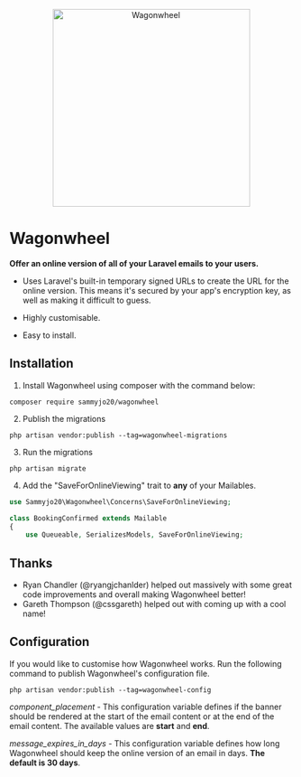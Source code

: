 <p align="center">
  <img src="https://samcarre.dev/images/wagonwheel-example.png" alt="Wagonwheel" height="350">
</p>

# Wagonwheel
**Offer an online version of all of your Laravel emails to your users.**

- Uses Laravel's built-in temporary signed URLs to create the URL for the online version. This means it's secured by your app's encryption key, as well as making it difficult to guess.

- Highly customisable.

- Easy to install.

## Installation
1. Install Wagonwheel using composer with the command below:

```shell
composer require sammyjo20/wagonwheel
```



2. Publish the migrations
```shell
php artisan vendor:publish --tag=wagonwheel-migrations
```



3. Run the migrations
```shell
php artisan migrate
```



4. Add the "SaveForOnlineViewing" trait to **any** of your Mailables.

```php
use Sammyjo20\Wagonwheel\Concerns\SaveForOnlineViewing;

class BookingConfirmed extends Mailable
{
    use Queueable, SerializesModels, SaveForOnlineViewing;
```

## Thanks
- Ryan Chandler (@ryangjchanlder) helped out massively with some great code improvements and overall making Wagonwheel better!
- Gareth Thompson (@cssgareth) helped out with coming up with a cool name!

## Configuration

If you would like to customise how Wagonwheel works. Run the following command to publish Wagonwheel's configuration file. 

```shell
php artisan vendor:publish --tag=wagonwheel-config
```

*component_placement* - This configuration variable defines if the banner should be rendered at the start of the email content or at the end of the email content. The available values are **start** and **end**.

*message_expires_in_days* - This configuration variable defines how long Wagonwheel should keep the online version of an email in days. **The default is 30 days**.

